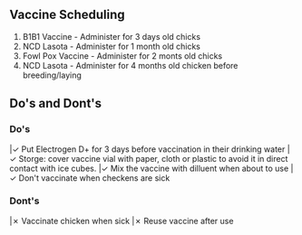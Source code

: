 ## Vaccine Scheduling

1. B1B1 Vaccine - Administer for 3 days old chicks
2. NCD Lasota - Administer for 1 month old chicks
3. Fowl Pox Vaccine - Administer for 2 monts old chicks
4. NCD Lasota - Administer for 4 months old chicken before breeding/laying


## Do's and Dont's

### Do's
|&check; Put Electrogen D+ for 3 days before vaccination in their drinking water
|&check; Storge: cover vaccine vial with paper, cloth or plastic to avoid it in direct contact with ice cubes.
|&check; Mix the vaccine with dilluent when about to use
|&check; Don't vaccinate when checkens are sick

### Dont's
|&cross; Vaccinate chicken when sick
|&cross; Reuse vaccine after use

